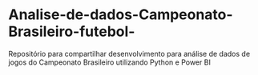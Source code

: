 # Analise-de-dados-Campeonato-Brasileiro-futebol-
Repositório para compartilhar desenvolvimento para análise de dados de jogos do Campeonato Brasileiro utilizando Python e Power BI
